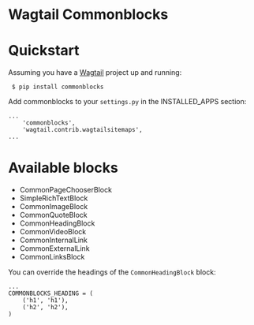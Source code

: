 Wagtail Commonblocks
====================

# Quickstart

Assuming you have a [Wagtail](https://wagtail.io/) project up and running:

``` $ pip install commonblocks```

Add commonblocks to your `settings.py` in the INSTALLED_APPS section:

```
...
    'commonblocks',
    'wagtail.contrib.wagtailsitemaps',
...
```
# Available blocks

* CommonPageChooserBlock
* SimpleRichTextBlock
* CommonImageBlock
* CommonQuoteBlock
* CommonHeadingBlock
* CommonVideoBlock
* CommonInternalLink
* CommonExternalLink
* CommonLinksBlock

You can override the headings of the `CommonHeadingBlock` block:

```
...
COMMONBLOCKS_HEADING = (
    ('h1', 'h1'),
    ('h2', 'h2'),
)
```
